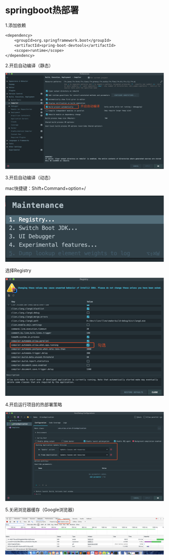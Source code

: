# springboot热部署

1.添加依赖 

```markup
<dependency>
    <groupId>org.springframework.boot</groupId>
    <artifactId>spring-boot-devtools</artifactId>
    <scope>runtime</scope>
</dependency>
```

2.开启自动编译（静态）

![](../../.gitbook/assets/image%20%288%29.png)

3.开启自动编译（动态）

mac快捷键：Shift+Command+option+/

![](../../.gitbook/assets/image%20%289%29.png)

选择Registry

![](../../.gitbook/assets/image%20%287%29.png)

4.开启运行项目的热部署策略

![](../../.gitbook/assets/image%20%286%29.png)

5.关闭浏览器缓存（Google浏览器）

![](../../.gitbook/assets/image%20%285%29.png)



